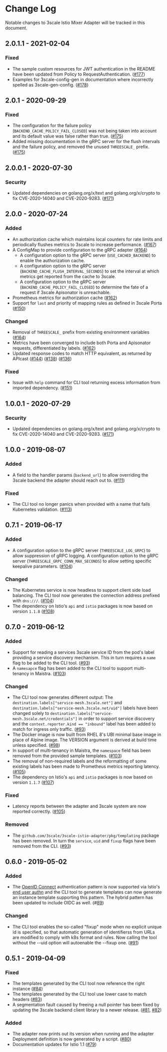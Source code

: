 # Change Log

Notable changes to 3scale Istio Mixer Adapter will be tracked in this document.

## 2.0.1.1 - 2021-02-04

### Fixed

- The sample custom resources for JWT authentication in the README have been
  updated from Policy to RequestAuthentication. ([#177](https://github.com/3scale/3scale-istio-adapter/pull/177))
- Examples for 3scale-config-gen in documentation where incorrectly spelled as
  3scale-gen-config. ([#178](https://github.com/3scale/3scale-istio-adapter/pull/178))

## 2.0.1 - 2020-09-29

### Fixed

- The configuration for the failure policy (`BACKEND_CACHE_POLICY_FAIL_CLOSED`)
  was not being taken into account and its default value was false rather than
  true. ([#175](https://github.com/3scale/3scale-istio-adapter/pull/175))
- Added missing documentation in the gRPC server for the flush intervals and
  the failure policy, and removed the unused `THREESCALE_` prefix. ([#175](https://github.com/3scale/3scale-istio-adapter/pull/175))


## 2.0.0.1 - 2020-07-30

### Security

- Updated dependencies on golang.org/x/text and golang.org/x/crypto to fix CVE-2020-14040 and CVE-2020-9283.
  ([#171](https://github.com/3scale/3scale-istio-adapter/pull/171))

## 2.0.0 - 2020-07-24

### Added

- An authorization cache which maintains local counters for rate limits and
  periodically flushes metrics to 3scale to increase performance.
  ([#167](https://github.com/3scale/3scale-istio-adapter/pull/167))
- A ConfigMap to provide configuration to the gRPC adapter
  ([#164](https://github.com/3scale/3scale-istio-adapter/pull/164))
    * A configuration option to the gRPC server (`USE_CACHED_BACKEND`) to enable the authorization cache.
    * A configuration option to the gRPC server (`BACKEND_CACHE_FLUSH_INTERVAL_SECONDS`) to set the interval at which metrics get reported from the cache to 3scale.
    * A configuration option to the gRPC server (`BACKEND_CACHE_POLICY_FAIL_CLOSED`) to determine the fate of a request if 3scale Apisonator is unreachable.
- Prometheus metrics for authorization cache
  ([#162](https://github.com/3scale/3scale-istio-adapter/pull/162))
- Support for `last` and priority of mapping rules as defined in 3scale Porta
  ([#150](https://github.com/3scale/3scale-istio-adapter/pull/150))

### Changed

- Removal of `THREESCALE_` prefix from existing environment variables
  ([#164](https://github.com/3scale/3scale-istio-adapter/pull/164))
- Metrics have been converged to include both Porta and Apisonator requests, differentiated by labels.
  ([#162](https://github.com/3scale/3scale-istio-adapter/pull/162))
- Updated response codes to match HTTP equivalent, as returned by APIcast
  ([#144](https://github.com/3scale/3scale-istio-adapter/pull/144))
  ([#138](https://github.com/3scale/3scale-istio-adapter/pull/138))
  ([#136](https://github.com/3scale/3scale-istio-adapter/pull/136))

### Fixed

- Issue with `help` command for CLI tool returning excess information from imported dependency.
  ([#151](https://github.com/3scale/3scale-istio-adapter/pull/151))

## 1.0.0.1 - 2020-07-29

### Security

- Updated dependencies on golang.org/x/text and golang.org/x/crypto to fix CVE-2020-14040 and CVE-2020-9283.
  ([#171](https://github.com/3scale/3scale-istio-adapter/pull/171))

## 1.0.0 - 2019-08-07

### Added

- A field to the handler params (`backend_url`) to allow overriding the 3scale backend the adapter should reach out to.
  ([#111](https://github.com/3scale/3scale-istio-adapter/pull/111))

### Fixed

- The CLI tool no longer panics when provided with a name that fails Kubernetes validation.
  ([#113](https://github.com/3scale/3scale-istio-adapter/pull/113))

## 0.7.1 - 2019-06-17

### Added

- A configuration option to the gRPC server (`THREESCALE_LOG_GRPC`) to allow suppression of gRPC logging.
  A configuration option to the gRPC server (`THREESCALE_GRPC_CONN_MAX_SECONDS`) to allow setting specific keepalive parameters.
  ([#104](https://github.com/3scale/3scale-istio-adapter/pull/104))

### Changed

- The Kubernetes service is now headless to support client side load balancing.
  The CLI tool now generates the connection address prefixed with `dns:///`.
  ([#104](https://github.com/3scale/3scale-istio-adapter/pull/104))
- The dependency on Istio's `api` and `istio` packages is now based on version `1.1.8`
  ([#108](https://github.com/3scale/3scale-istio-adapter/pull/108))


## 0.7.0 - 2019-06-12

### Added

- Support for reading a services 3scale service ID from the pod's label providing a service discovery mechanism.
  This in turn requires a `name` flag to be added to the CLI tool.
  ([#93](https://github.com/3scale/3scale-istio-adapter/pull/93))
- A `namesapce` flag has been added to the CLI tool to support multi-tenancy in Maistra.
  ([#103](https://github.com/3scale/3scale-istio-adapter/pull/103))

### Changed

- The CLI tool now generates different output:
  The `destination.labels["service-mesh.3scale.net"]` and `destination.labels["service-mesh.3scale.net/uid"]` labels have been changed solely to
  `destination.labels["service-mesh.3scale.net/credentials"]` in order to support service discovery and the `context.reporter.kind == "inbound"` label has
  been added to match for ingress only traffic.
  ([#93](https://github.com/3scale/3scale-istio-adapter/pull/93))
- The Docker image is now built from RHEL 8's UBI minimal base image in place of Alpine image.
  The VERSION argument is derived at build time unless specified.
  ([#98](https://github.com/3scale/3scale-istio-adapter/pull/98))
- In support of multi-tenancy in Maistra, the `namespace` field has been removed from the provided sample templates.
  ([#103](https://github.com/3scale/3scale-istio-adapter/pull/103))
- The removal of non-required labels and the reformatting of some existing labels has been made to Prometheus metrics reporting latency.
  ([#105](https://github.com/3scale/3scale-istio-adapter/pull/105))
- The dependency on Istio's `api` and `istio` packages is now based on version `1.1.7`
  ([#107](https://github.com/3scale/3scale-istio-adapter/pull/107))

### Fixed

- Latency reports between the adapter and 3scale system are now reported correctly.
  ([#105](https://github.com/3scale/3scale-istio-adapter/pull/105))

### Removed

- The `github.com/3scale/3scale-istio-adapter/pkg/templating` package has been removed.
  In turn the `service`, `uid` and `fixup` flags have been removed from the CLI.
  ([#93](https://github.com/3scale/3scale-istio-adapter/pull/93))


## 0.6.0 - 2019-05-02

### Added

- The [OpenID Connect](https://github.com/3scale/3scale-istio-adapter/blob/v0.6.0/README.md#openid-connect-pattern) authentication pattern is now supported via Istio's [end user authn](https://istio.io/help/ops/security/end-user-auth/) and the CLI tool to generate templates can now generate an instance template supporting this pattern. The hybrid pattern has been updated to include OIDC as well. (#[89](https://github.com/3scale/3scale-istio-adapter/pull/89))

### Changed

- The CLI tool enables the so-called "fixup" mode when no explicit unique id is
  specified, so that automatic generation of identifierss from URLs are modified
  to comply with k8s format and rules. Now calling the tool without the --uid
  option will autoenable the --fixup one. ([#91](https://github.com/3scale/3scale-istio-adapter/pull/91))

## 0.5.1 - 2019-04-09

### Fixed

- The templates generated by the CLI tool now reference the right instance
  ([#84](https://github.com/3scale/3scale-istio-adapter/pull/84))
- The templates generated by the CLI tool use lower case to match headers
  ([#83](https://github.com/3scale/3scale-istio-adapter/pull/83))
- A segmentation fault caused by freeing a null pointer has been fixed by
  updating the 3scale backend client library to a newer release.
  ([#81](https://github.com/3scale/3scale-istio-adapter/issues/81), [#82](https://github.com/3scale/3scale-istio-adapter/pull/82))

### Added

- The adapter now prints out its version when running and the adapter Deployment
  definition is now generated by a script.
  ([#80](https://github.com/3scale/3scale-istio-adapter/pull/80))
- Documentation updates for Istio 1.1
  ([#79](https://github.com/3scale/3scale-istio-adapter/pull/79))

